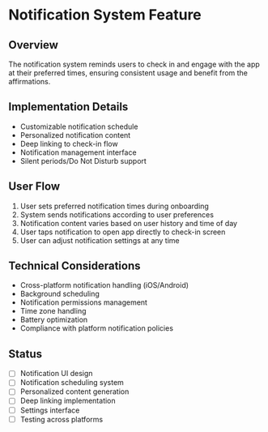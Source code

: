 # Notification System Feature

## Overview
The notification system reminds users to check in and engage with the app at their preferred times, ensuring consistent usage and benefit from the affirmations.

## Implementation Details
- Customizable notification schedule
- Personalized notification content
- Deep linking to check-in flow
- Notification management interface
- Silent periods/Do Not Disturb support

## User Flow
1. User sets preferred notification times during onboarding
2. System sends notifications according to user preferences
3. Notification content varies based on user history and time of day
4. User taps notification to open app directly to check-in screen
5. User can adjust notification settings at any time

## Technical Considerations
- Cross-platform notification handling (iOS/Android)
- Background scheduling
- Notification permissions management
- Time zone handling
- Battery optimization
- Compliance with platform notification policies

## Status
- [ ] Notification UI design
- [ ] Notification scheduling system
- [ ] Personalized content generation
- [ ] Deep linking implementation
- [ ] Settings interface
- [ ] Testing across platforms 